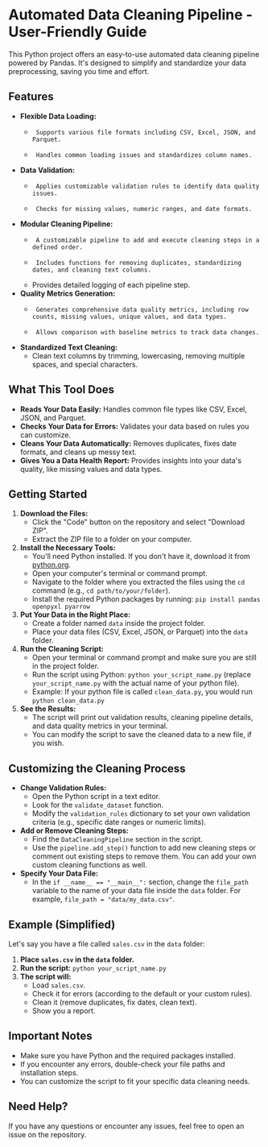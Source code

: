 # Automated Data Cleaning Pipeline - User-Friendly Guide

This Python project offers an easy-to-use automated data cleaning pipeline powered by Pandas. It's designed to simplify and standardize your data preprocessing, saving you time and effort.

## Features

-   **Flexible Data Loading:**
    -      Supports various file formats including CSV, Excel, JSON, and Parquet.
    -      Handles common loading issues and standardizes column names.
-   **Data Validation:**
    -      Applies customizable validation rules to identify data quality issues.
    -      Checks for missing values, numeric ranges, and date formats.
-   **Modular Cleaning Pipeline:**
    -      A customizable pipeline to add and execute cleaning steps in a defined order.
    -      Includes functions for removing duplicates, standardizing dates, and cleaning text columns.
    -   Provides detailed logging of each pipeline step.
-   **Quality Metrics Generation:**
    -      Generates comprehensive data quality metrics, including row counts, missing values, unique values, and data types.
    -      Allows comparison with baseline metrics to track data changes.
-   **Standardized Text Cleaning:**
    -   Clean text columns by trimming, lowercasing, removing multiple spaces, and special characters.

## What This Tool Does

* **Reads Your Data Easily:** Handles common file types like CSV, Excel, JSON, and Parquet.
* **Checks Your Data for Errors:** Validates your data based on rules you can customize.
* **Cleans Your Data Automatically:** Removes duplicates, fixes date formats, and cleans up messy text.
* **Gives You a Data Health Report:** Provides insights into your data's quality, like missing values and data types.

## Getting Started

1.  **Download the Files:**
    * Click the "Code" button on the repository and select "Download ZIP".
    * Extract the ZIP file to a folder on your computer.
2.  **Install the Necessary Tools:**
    * You'll need Python installed. If you don't have it, download it from [python.org](https://www.python.org/downloads/).
    * Open your computer's terminal or command prompt.
    * Navigate to the folder where you extracted the files using the `cd` command (e.g., `cd path/to/your/folder`).
    * Install the required Python packages by running: `pip install pandas openpyxl pyarrow`
3.  **Put Your Data in the Right Place:**
    * Create a folder named `data` inside the project folder.
    * Place your data files (CSV, Excel, JSON, or Parquet) into the `data` folder.
4.  **Run the Cleaning Script:**
    * Open your terminal or command prompt and make sure you are still in the project folder.
    * Run the script using Python: `python your_script_name.py` (replace `your_script_name.py` with the actual name of your python file).
    * Example: If your python file is called `clean_data.py`, you would run `python clean_data.py`
5.  **See the Results:**
    * The script will print out validation results, cleaning pipeline details, and data quality metrics in your terminal.
    * You can modify the script to save the cleaned data to a new file, if you wish.

## Customizing the Cleaning Process

* **Change Validation Rules:**
    * Open the Python script in a text editor.
    * Look for the `validate_dataset` function.
    * Modify the `validation_rules` dictionary to set your own validation criteria (e.g., specific date ranges or numeric limits).
* **Add or Remove Cleaning Steps:**
    * Find the `DataCleaningPipeline` section in the script.
    * Use the `pipeline.add_step()` function to add new cleaning steps or comment out existing steps to remove them. You can add your own custom cleaning functions as well.
* **Specify Your Data File:**
    * In the `if __name__ == "__main__":` section, change the `file_path` variable to the name of your data file inside the `data` folder. For example, `file_path = "data/my_data.csv"`.

## Example (Simplified)

Let's say you have a file called `sales.csv` in the `data` folder:

1.  **Place `sales.csv` in the `data` folder.**
2.  **Run the script:** `python your_script_name.py`
3.  **The script will:**
    * Load `sales.csv`.
    * Check it for errors (according to the default or your custom rules).
    * Clean it (remove duplicates, fix dates, clean text).
    * Show you a report.

## Important Notes

* Make sure you have Python and the required packages installed.
* If you encounter any errors, double-check your file paths and installation steps.
* You can customize the script to fit your specific data cleaning needs.

## Need Help?

If you have any questions or encounter any issues, feel free to open an issue on the repository.
